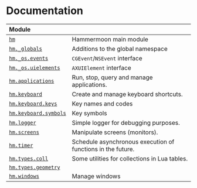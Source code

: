 # Documentation

| Module | |
| :--- | :---|
| [`hm`](hm.md) | Hammermoon main module |
| [`hm._globals`](hm._globals.md) | Additions to the global namespace |
| [`hm._os.events`](hm._os.events.md) | `CGEvent`/`NSEvent` interface |
| [`hm._os.uielements`](hm._os.uielements.md) | `AXUIElement` interface |
| [`hm.applications`](hm.applications.md) | Run, stop, query and manage applications. |
| [`hm.keyboard`](hm.keyboard.md) | Create and manage keyboard shortcuts. |
| [`hm.keyboard.keys`](hm.keyboard.keys.md) | Key names and codes |
| [`hm.keyboard.symbols`](hm.keyboard.symbols.md) | Key symbols |
| [`hm.logger`](hm.logger.md) | Simple logger for debugging purposes. |
| [`hm.screens`](hm.screens.md) | Manipulate screens (monitors). |
| [`hm.timer`](hm.timer.md) | Schedule asynchronous execution of functions in the future. |
| [`hm.types.coll`](hm.types.coll.md) | Some utilities for collections in Lua tables. |
| [`hm.types.geometry`](hm.types.geometry.md) |  |
| [`hm.windows`](hm.windows.md) | Manage windows |

